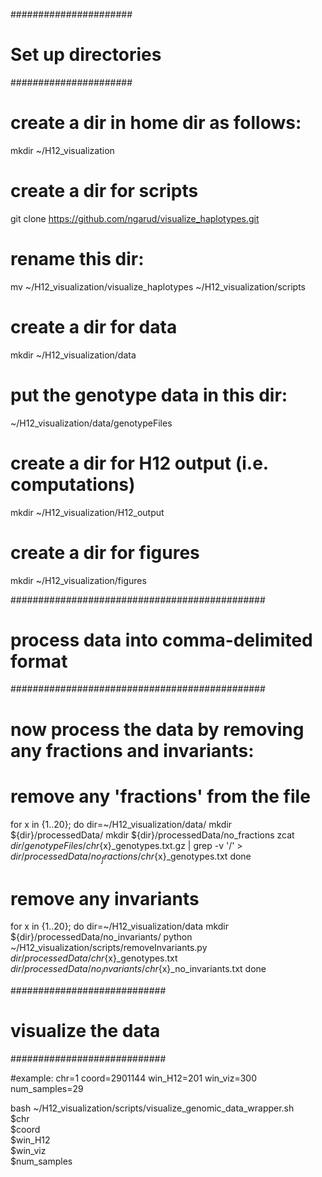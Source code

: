 ######################
# Set up directories #
######################

# create a dir in home dir as follows:
mkdir ~/H12_visualization

# create a dir for scripts
git clone https://github.com/ngarud/visualize_haplotypes.git
# rename this dir:
mv ~/H12_visualization/visualize_haplotypes ~/H12_visualization/scripts

# create a dir for data
mkdir ~/H12_visualization/data
# put the genotype data in this dir:
~/H12_visualization/data/genotypeFiles

# create a dir for H12 output (i.e. computations)
mkdir ~/H12_visualization/H12_output

# create a dir for figures
mkdir ~/H12_visualization/figures

##############################################
# process data into comma-delimited format   #
##############################################

# now process the data by removing any fractions and invariants:
# remove any 'fractions' from the file
for x in {1..20}; do
    dir=~/H12_visualization/data/
    mkdir ${dir}/processedData/
    mkdir ${dir}/processedData/no_fractions
    zcat ${dir}/genotypeFiles/chr${x}_genotypes.txt.gz | grep -v '/' > ${dir}/processedData/no_fractions/chr${x}_genotypes.txt 
done

# remove any invariants
for x in {1..20}; do
    dir=~/H12_visualization/data
    mkdir ${dir}/processedData/no_invariants/
    python ~/H12_visualization/scripts/removeInvariants.py ${dir}/processedData/chr${x}_genotypes.txt ${dir}/processedData/no_invariants/chr${x}_no_invariants.txt 
done

############################
# visualize the data       #
############################

#example:
chr=1
coord=2901144
win_H12=201
win_viz=300
num_samples=29

bash ~/H12_visualization/scripts/visualize_genomic_data_wrapper.sh \
    $chr \
    $coord \
    $win_H12 \
    $win_viz \
    $num_samples
